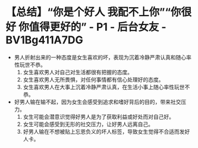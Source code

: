 # 【总结】“你是个好人 我配不上你”“你很好 你值得更好的” - P1 - 后台女友 - BV1Bg411A7DG

-   男人折射出来的一种态度是女生喜欢的坏，表现为沉着冷静严肃认真和随心率性玩世不恭。
    1.  女生喜欢男人对自己对生活都很有把握的态度。
    2.  女生喜欢男人无所畏惧，对任何事情都有信心处理好的态度。
    3.  女生喜欢男人在大事上沉着冷静严肃认真，在生活小事上随心率性玩世不恭。
-   好男人输在输不起，因为女生会感受到追求和嗜好背后的目的，带来社交压力。
    1.  女生可能会潜意识觉得好男人是为了获取利益或好处而对自己好。
    2.  女生可能会感受到无形的社交压力，让好男人远离自己。
    3.  好男人输在不想被贴上忘恩负义的坏人标签，导致女生觉得不合适而发好人卡。